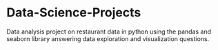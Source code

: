 # Data-Science-Projects
Data analysis project on restaurant data in python using the pandas and seaborn library answering data exploration and visualization questions.
